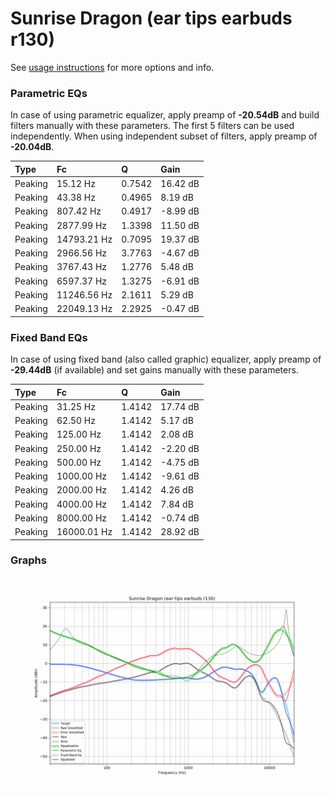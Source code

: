 # Sunrise Dragon (ear tips earbuds r130)
See [usage instructions](https://github.com/jaakkopasanen/AutoEq#usage) for more options and info.

### Parametric EQs
In case of using parametric equalizer, apply preamp of **-20.54dB** and build filters manually
with these parameters. The first 5 filters can be used independently.
When using independent subset of filters, apply preamp of **-20.04dB**.

| Type    | Fc          |      Q | Gain     |
|:--------|:------------|:-------|:---------|
| Peaking | 15.12 Hz    | 0.7542 | 16.42 dB |
| Peaking | 43.38 Hz    | 0.4965 | 8.19 dB  |
| Peaking | 807.42 Hz   | 0.4917 | -8.99 dB |
| Peaking | 2877.99 Hz  | 1.3398 | 11.50 dB |
| Peaking | 14793.21 Hz | 0.7095 | 19.37 dB |
| Peaking | 2966.56 Hz  | 3.7763 | -4.67 dB |
| Peaking | 3767.43 Hz  | 1.2776 | 5.48 dB  |
| Peaking | 6597.37 Hz  | 1.3275 | -6.91 dB |
| Peaking | 11246.56 Hz | 2.1611 | 5.29 dB  |
| Peaking | 22049.13 Hz | 2.2925 | -0.47 dB |

### Fixed Band EQs
In case of using fixed band (also called graphic) equalizer, apply preamp of **-29.44dB**
(if available) and set gains manually with these parameters.

| Type    | Fc          |      Q | Gain     |
|:--------|:------------|:-------|:---------|
| Peaking | 31.25 Hz    | 1.4142 | 17.74 dB |
| Peaking | 62.50 Hz    | 1.4142 | 5.17 dB  |
| Peaking | 125.00 Hz   | 1.4142 | 2.08 dB  |
| Peaking | 250.00 Hz   | 1.4142 | -2.20 dB |
| Peaking | 500.00 Hz   | 1.4142 | -4.75 dB |
| Peaking | 1000.00 Hz  | 1.4142 | -9.61 dB |
| Peaking | 2000.00 Hz  | 1.4142 | 4.26 dB  |
| Peaking | 4000.00 Hz  | 1.4142 | 7.84 dB  |
| Peaking | 8000.00 Hz  | 1.4142 | -0.74 dB |
| Peaking | 16000.01 Hz | 1.4142 | 28.92 dB |

### Graphs
![](./Sunrise%20Dragon%20(ear%20tips%20earbuds%20r130).png)